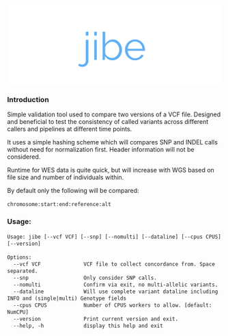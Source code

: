 ![jibe](https://github.com/srynobio/jibe/blob/dev/image/jibelogo.png)

### Introduction

Simple validation tool used to compare two versions of a VCF file.  Designed and beneficial to test the consistency of called variants across different callers and pipelines at different time points.

It uses a simple hashing scheme which will compares SNP and INDEL calls without need for normalization first.  Header information will not be considered.

Runtime for WES data is quite quick, but will increase with WGS based on file size and number of individuals within.

By default only the following will be compared:

`chromosome:start:end:reference:alt`

### Usage:

```
Usage: jibe [--vcf VCF] [--snp] [--nomulti] [--dataline] [--cpus CPUS] [--version]

Options:
  --vcf VCF              VCF file to collect concordance from. Space separated.
  --snp                  Only consider SNP calls.
  --nomulti              Confirm via exit, no multi-allelic variants.
  --dataline             Will use complete variant dataline including INFO and (single|multi) Genotype fields
  --cpus CPUS            Number of CPUS workers to allow. [default: NumCPU]
  --version              Print current version and exit.
  --help, -h             display this help and exit
```
